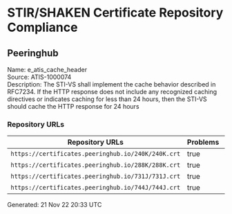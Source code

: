 # STIR/SHAKEN Certificate Repository Compliance

## Peeringhub

Name: e_atis_cache_header\
Source: ATIS-1000074\
Description: The STI-VS shall implement the cache behavior described in RFC7234. If the HTTP response does not include any recognized caching directives or indicates caching for less than 24 hours, then the STI-VS should cache the HTTP response for 24 hours
### Repository URLs

| Repository URLs | Problems | Link |
|-----------------|----------|------|
| `https://certificates.peeringhub.io/240K/240K.crt` | true | [view](../../REPOS/fbef7c2e8e811b7a77eaed4d0166f091b162dfc1/README.md) |
| `https://certificates.peeringhub.io/288K/288K.crt` | true | [view](../../REPOS/dfcc1957e984a9de540014bcdb4fbc8bf0b83723/README.md) |
| `https://certificates.peeringhub.io/731J/731J.crt` | true | [view](../../REPOS/305cca20409220821f086b4ea9d0669a726da5d1/README.md) |
| `https://certificates.peeringhub.io/744J/744J.crt` | true | [view](../../REPOS/3af0a5123d6850e5aa936da2adc555ea47a5274c/README.md) |


Generated: 21 Nov 22 20:33 UTC